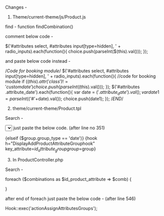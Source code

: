 Changes - 

1) Theme/current-theme/js/Product.js

find - function findCombination()

comment below code - 

$('#attributes select, #attributes input[type=hidden], ' + radio_inputs).each(function(){
	choice.push(parseInt($(this).val()));
});

and paste below code instead - 

/*Code for booking module*/
$('#attributes select, #attributes input[type=hidden], ' + radio_inputs).each(function(){
	//code for booking module
	if ($(this).attr('class') != 'customdate')
		choice.push(parseInt($(this).val()));
});
$('#attributes .attribute_date').each(function(){
	var date = $('.attribute_date').val();
	var date1 = parseInt($('#'+date).val());
	choice.push(date1);
});	
/*END*/


2) theme/current-theme/Product.tpl

Search - 

<select name="{$groupName}" id="group_{$id_attribute_group|intval}" class="form-control attribute_select no-print">

after end of </select> just paste the below code. (after line no 351)

{elseif ($group.group_type == 'date')}
	{hook h="DisplayAddProductAttributeGrouphook" key_attribute=$id_attribute_group  group=$group}


3) In ProductController.php

Search - 

foreach ($combinations as $id_product_attribute => $comb) {
	
}

after end of foreach just paste the below code - (after line 546)

Hook::exec('actionAssignAttributesGroups');